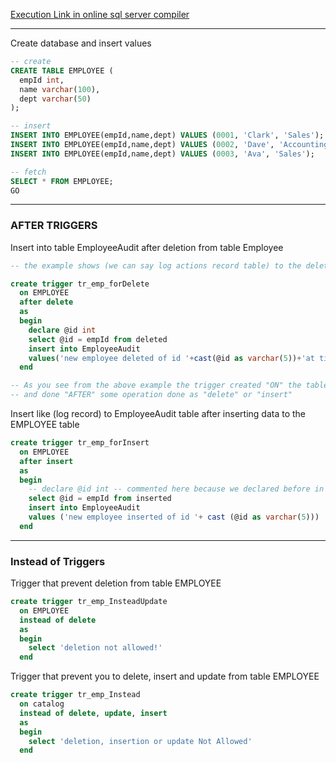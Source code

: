 [Execution Link in online sql server compiler](https://onecompiler.com/sqlserver/3z8d6rm8s)

--- 

Create database and insert values

``` sql 
-- create
CREATE TABLE EMPLOYEE (
  empId int,
  name varchar(100),
  dept varchar(50)
);

-- insert
INSERT INTO EMPLOYEE(empId,name,dept) VALUES (0001, 'Clark', 'Sales');
INSERT INTO EMPLOYEE(empId,name,dept) VALUES (0002, 'Dave', 'Accounting');
INSERT INTO EMPLOYEE(empId,name,dept) VALUES (0003, 'Ava', 'Sales');

-- fetch 
SELECT * FROM EMPLOYEE;
GO
```

--- 

### AFTER TRIGGERS
Insert into table EmployeeAudit after deletion from table Employee

``` sql 
-- the example shows (we can say log actions record table) to the deletion actions happening

create trigger tr_emp_forDelete 
  on EMPLOYEE
  after delete
  as
  begin
    declare @id int
    select @id = empId from deleted
    insert into EmployeeAudit
    values('new employee deleted of id '+cast(@id as varchar(5))+'at time' + cast(getDate() as varchar(20)))
  end

-- As you see from the above example the trigger created "ON" the table 
-- and done "AFTER" some operation done as "delete" or "insert" 
```

Insert like (log record) to EmployeeAudit table  after inserting data to the EMPLOYEE table

```sql 
create trigger tr_emp_forInsert
  on EMPLOYEE
  after insert
  as
  begin
    -- declare @id int -- commented here because we declared before in the above example
    select @id = empId from inserted
    insert into EmployeeAudit
    values ('new employee inserted of id '+ cast (@id as varchar(5)))
  end
```

--- 

### Instead of Triggers

Trigger that prevent deletion from table EMPLOYEE
``` sql 
create trigger tr_emp_InsteadUpdate
  on EMPLOYEE
  instead of delete
  as
  begin
    select 'deletion not allowed!'
  end
```

Trigger that prevent you to delete, insert and update from table EMPLOYEE
``` sql 
create trigger tr_emp_Instead
  on catalog
  instead of delete, update, insert
  as
  begin
    select 'deletion, insertion or update Not Allowed'
  end
```
